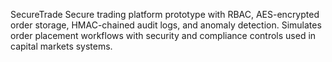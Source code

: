SecureTrade
Secure trading platform prototype with RBAC, AES-encrypted order storage, HMAC-chained audit logs, and anomaly detection. Simulates order placement workflows with security and compliance controls used in capital markets systems.
